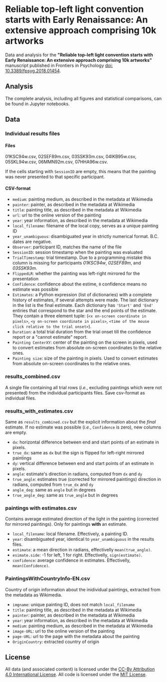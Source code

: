 # Reliable top-left light convention starts with Early Renaissance:  An extensive approach comprising 10k artworks

Data and analysis for the __"Reliable top-left light convention starts with Early Renaissance:  An extensive approach comprising 10k artworks"__ manuscript published in Frontiers in Psychology [doi: 10.3389/fpsyg.2018.01454](https://www.frontiersin.org/articles/10.3389/fpsyg.2018.00454).

## Analysis
The complete analysis, including all figures and statistical comparisons, can be found in Jupyter notebooks.

## Data

### Individual results files 
#### Files 
01KSC94w.csv, 02SEF89m.csv, 03SSK93m.csv, 04IKB95w.csv, 05SKL94w.csv, 06MMN92m.csv, 07HHA96w.csv.

If the cells starting with `SessionID` are empty, this means that the painting was never presented to that specific participant. 

#### CSV-format
* `medium`: painting medium, as described in the metadata at Wikimedia
* `painter`: painter, as described in the metadata at Wikimedia
* `title`: painting title, as described in the metadata at Wikimedia
* `url`: url to the online version of the painting
* `year`: year information, as described in the metadata at Wikimedia
* `local_filename`: filename of the local copy, serves as a unique painting ID
* `year_unambiguous`: disambiguated year in strictly numerical format. B.C. dates are negative.
* `Observer`: participant ID, matches the name of the file
* `SessionID`: session timestamp when the painting was evaluated
* `TrialTimestamp`: trial timestamp. Due to a programming mistake this column is missing for participants _01KSC94w_, _02SEF89m_, and _03SSK93m_.
* `FlippedLR`: whether the painting was left-right mirrored for the presentation
* `Confidence`: confidence about the estime, `0` confidence means no estimate was possible
* `Estimates`: a Python expression (list of dictionaries) with a complete history of estimates, if several attempts were made. The last dictionary in the list is the final estimate. Each dictionary has `'Start'` and `'End'` entiries that correspond to the star and the end points of the estimate. They contain a three element tuple: (`<x on-screen coordinate in pixels>`, `<y on-screen coordinate in pixels>`, `<time of the mouse click relative to the trial onset>`).
* `Duration`: a total trial duration from the trial onset till the confidence report or a "cannot estimate" report.
* `Painting CenterXY`: center of the painting on the screen in pixels, used to convert estimates from absolute on-screen coordinates to the relative ones.
* `Painting size`: size of the painting in pixels. Used to convert estimates from absolute on-screen coordinates to the relative ones.

### results_combined.csv
A single file containing all trial rows (_i.e._, excluding paintings which were not presented) from the individual participants files. Save csv-format as individual files.

### results_with_estimates.csv
Same as `results_combined.csv` but the explicit information about the _final_ estimate. If no estimate was possible (_i.e._, `Confidence` is zero), new columns are empty.
* `dx`: horizontal difference between end and start points of an estimate in pixels.
* `true_dx`: same as `dx` but the sign is flipped for left-right mirrored paintings
* `dy`: vertical difference between end and start points of an estimate in pixels.
* `angle`: estimate's direction in radians, computed from `dx` and `dy`
* `true_angle`: estimates true (corrected for mirrored paintings) direction in radians, computed from `true_dx` and `dy`
* `angle_deg`: same as `angle` but in degrees
* `true_angle_deg`: same as `true_angle` but in degrees

### paintings with estimates.csv
Contains average estimated direction of the light in the painting (corrected for mirrored paintings). Only for paintings __with__ an estimate.
* `local_filename`: local filename. Effectively, a painting ID.
* `year`: disambiguated year, identical to `year_unambiguous` in the results files.
* `estimate`: a mean direction in radians, effectivelly `mean(true_angle)`.
* `esimate.side`: -1 for left, 1 for right. Effectivelly, `sign(estimate)`.
* `confidence`: average confidence in estimates. Effectivelly, `mean(Confidence)`.

### PaintingsWithCountryInfo-EN.csv
Country of origin information about the inidividual paintings, extracted from the metadata as Wikimedia.
* `imgname`: unique painting ID, does not match `local_filename`
* `title`: painting title, as described in the metadata at Wikimedia
* `painter`: painter, as described in the metadata at Wikimedia
* `year`: year information, as described in the metadata at Wikimedia
* `medium`: painting medium, as described in the metadata at Wikimedia
* `image-URL`: url to the online version of the painting
* `page-URL`: url to the page with the metadata about the painting
* `OriginCountry`: extracted country of origin


## License
All data (and associated content) is licensed under the [CC-By Attribution 4.0 International License](https://creativecommons.org/licenses/by/4.0/). All code is licensed
under the [MIT License](http://www.opensource.org/licenses/mit-license.php).
